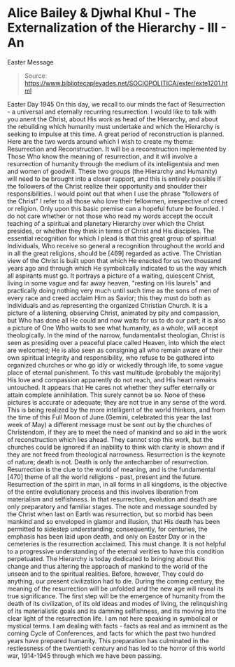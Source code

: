 # Alice Bailey & Djwhal Khul - The Externalization of the Hierarchy - III - An
Easter Message

> Source: https://www.bibliotecapleyades.net/SOCIOPOLITICA/exter/exte1201.html

Easter Day 1945
On this day, we recall to our minds the fact of Resurrection - a universal and eternally recurring resurrection. I would like to talk with you anent the Christ, about His work as head of the Hierarchy, and about the rebuilding which humanity must undertake and which the Hierarchy is seeking to impulse at this time. A great period of reconstruction is planned. Here are the two words around which I wish to create my theme: Resurrection and Reconstruction. It will be a reconstruction implemented by Those Who know the meaning of resurrection, and it will involve a resurrection of humanity through the medium of its intelligentsia and men and women of goodwill. These two groups (the Hierarchy and Humanity) will need to be brought into a closer rapport, and this is entirely possible if the followers of the Christ realize their opportunity and shoulder their responsibilities. I would point out that when I use the phrase "followers of the Christ" I refer to all those who love their fellowmen, irrespective of creed or religion. Only upon this basic premise can a hopeful future be founded.
I do not care whether or not those who read my words accept the occult teaching of a spiritual and planetary Hierarchy over which the Christ presides, or whether they think in terms of Christ and His disciples. The essential recognition for which I plead is that this great group of spiritual Individuals, Who receive so general a recognition throughout the world and in all the great religions, should be [469] regarded as active. The Christian view of the Christ is built upon that which He enacted for us two thousand years ago and through which He symbolically indicated to us the way which all aspirants must go. It portrays a picture of a waiting, quiescent Christ, living in some vague and far away heaven, "resting on His laurels" and practically doing nothing very much until such time as the sons of men of every race and creed acclaim Him as Savior; this they must do both as individuals and as representing the organized Christian Church. It is a picture of a listening, observing Christ, animated by pity and compassion, but Who has done all He could and now waits for us to do our part; it is also a picture of One Who waits to see what humanity, as a whole, will accept theologically. In the mind of the narrow, fundamentalist theologian, Christ is seen as presiding over a peaceful place called Heaven, into which the elect are welcomed; He is also seen as consigning all who remain aware of their own spiritual integrity and responsibility, who refuse to be gathered into organized churches or who go idly or wickedly through life, to some vague place of eternal punishment. To this vast multitude (probably the majority) His love and compassion apparently do not reach, and His heart remains untouched. It appears that He cares not whether they suffer eternally or attain complete annihilation.
This surely cannot be so. None of these pictures is accurate or adequate; they are not true in any sense of the word. This is being realized by the more intelligent of the world thinkers, and from the time of this Full Moon of June (Gemini, celebrated this year the last week of May) a different message must be sent out by the churches of Christendom, if they are to meet the need of mankind and so aid in the work of reconstruction which lies ahead. They cannot stop this work, but the churches could be ignored if an inability to think with clarity is shown and if they are not freed from theological narrowness.
Resurrection is the keynote of nature; death is not. Death is only the antechamber of resurrection. Resurrection is the clue to the world of meaning, and is the fundamental [470] theme of all the world religions - past, present and the future. Resurrection of the spirit in man, in all forms in all kingdoms, is the objective of the entire evolutionary process and this involves liberation from materialism and selfishness. In that resurrection, evolution and death are only preparatory and familiar stages. The note and message sounded by the Christ when last on Earth was resurrection, but so morbid has been mankind and so enveloped in glamor and illusion, that His death has been permitted to sidestep understanding; consequently, for centuries, the emphasis has been laid upon death, and only on Easter Day or in the cemeteries is the resurrection acclaimed. This must change. It is not helpful to a progressive understanding of the eternal verities to have this condition perpetuated. The Hierarchy is today dedicated to bringing about this change and thus altering the approach of mankind to the world of the unseen and to the spiritual realities.
Before, however, They could do anything, our present civilization had to die. During the coming century, the meaning of the resurrection will be unfolded and the new age will reveal its true significance. The first step will be the emergence of humanity from the death of its civilization, of its old ideas and modes of living, the relinquishing of its materialistic goals and its damning selfishness, and its moving into the clear light of the resurrection life. I am not here speaking in symbolical or mystical terms. I am dealing with facts - facts as real and as imminent as the coming Cycle of Conferences, and facts for which the past two hundred years have prepared humanity. This preparation has culminated in the restlessness of the twentieth century and has led to the horror of this world war, 1914-1945 through which we have been passing.
